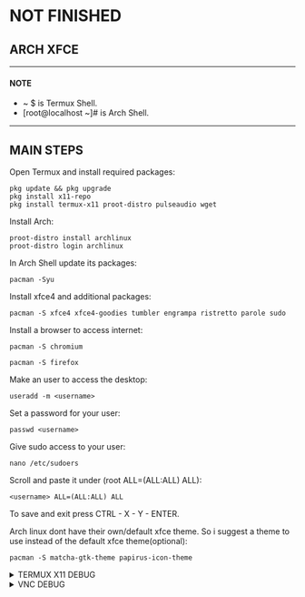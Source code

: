 # NOT FINISHED

## ARCH XFCE
---
#### NOTE
* ~ $ is Termux Shell.
* [root@localhost ~]# is Arch Shell.
---
## MAIN STEPS
Open Termux and install required packages:
```
pkg update && pkg upgrade
pkg install x11-repo
pkg install termux-x11 proot-distro pulseaudio wget
```
Install Arch:
```
proot-distro install archlinux
proot-distro login archlinux
```
In Arch Shell update its packages:
```
pacman -Syu
```
Install xfce4 and additional packages:
```
pacman -S xfce4 xfce4-goodies tumbler engrampa ristretto parole sudo
```
Install a browser to access internet:
```
pacman -S chromium
```
```
pacman -S firefox
```
Make an user to access the desktop:
```
useradd -m <username>
```
Set a password for your user:
```
passwd <username>
```
Give sudo access to your user:
```
nano /etc/sudoers
```
Scroll and paste it under (root ALL=(ALL:ALL) ALL):
```
<username> ALL=(ALL:ALL) ALL
```
To save and exit press CTRL - X - Y - ENTER.

Arch linux dont have their own/default xfce theme. So i suggest a theme to use instead of the default xfce theme(optional):
```
pacman -S matcha-gtk-theme papirus-icon-theme
```
<details>
<summary>TERMUX X11 DEBUG</summary>
  
Execute ```exit``` until you appear in Termux Shell.
Download the Arch Startup file:
```
wget https://raw.githubusercontent.com/Anemosfy/Termux-X11-Linux-DEs/refs/heads/main/arch/arch-xfce.sh
```
```
nano arch-xfce.sh
```
Scroll to line 10 and change ```<username>``` to your username you created in Arch Shell. CTRL - X - Y - ENTER.
```
chmod +x arch-xfce.sh
```
Start Manjaro desktop with: 
```
./arch-xfce.sh
```

</details>
<details>
<summary>VNC DEBUG</summary>

Make sure your in Arch Shell and execute this command:
```
sudo pacman -S tigervnc
```
Set a password for the vnc connection:
```
vncpasswd
```
Start vncserver:
```
mkdir -p ~/.vnc
echo "#!/bin/bash" > ~/.vnc/xstartup
echo "startxfce4 &" >> ~/.vnc/xstartup
chmod +x ~/.vnc/xstartup
```
To run vnc In Termux Shell:
```
wget https://raw.githubusercontent.com/Anemosfy/Termux-X11-Linux-DEs/refs/heads/main/arch/arch-xfce-vnc.sh
```
Change ```<username>``` line 6 to your created user:
```
nano arch-xfce-vnc.sh
```
CTRL - X - Y - ENTER
```
chmod +x arch-xfce-vnc.sh
```
```
./arch-xfce-vnc.sh
```
Open RealVNC Viewer and connect to the screen with the ip 
```
localhost:1
```
</details>
